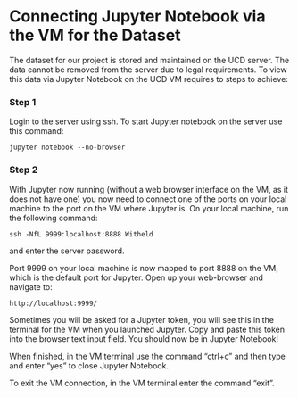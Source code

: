 # Connecting Jupyter Notebook via the VM for the Dataset

The dataset for our project is stored and maintained on the UCD server. The data cannot be removed from the server due to legal requirements. To view this data via Jupyter Notebook on the UCD VM requires to steps to achieve:

### Step 1
Login to the server using ssh. To start Jupyter notebook on the server use this command: 

`` jupyter notebook --no-browser ``

### Step 2
With Jupyter now running (without a web browser interface on the VM, as it does not have one) you now need to connect one of the ports on your local machine to the port on the VM where Jupyter is. On your local machine, run the following command: 

``ssh -NfL 9999:localhost:8888 Witheld``

and enter the server password.

Port 9999 on your local machine is now mapped to port 8888 on the VM, which is the default port for Jupyter. Open up your web-browser and navigate to:

``http://localhost:9999/``

Sometimes you will be asked for a Jupyter token, you will see this in the terminal for the VM when you launched Jupyter. Copy and paste this token into the browser text input field. 
You should now be in Jupyter Notebook!

When finished, in the VM terminal use the command “ctrl+c” and then type and enter “yes” to close Jupyter Notebook.

To exit the VM connection, in the VM terminal enter the command “exit”.

 